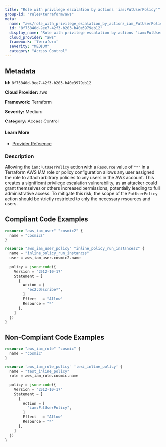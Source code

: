 ```yaml
---
title: "Role with privilege escalation by actions 'iam:PutUserPolicy'"
group-id: "rules/terraform/aws"
meta:
  name: "aws/role_with_privilege_escalation_by_actions_iam_PutUserPolicy"
  id: "8f75840d-9ee7-42f3-b203-b40e3979eb12"
  display_name: "Role with privilege escalation by actions 'iam:PutUserPolicy'"
  cloud_provider: "aws"
  framework: "Terraform"
  severity: "MEDIUM"
  category: "Access Control"
---
```

## Metadata

**Id:** `8f75840d-9ee7-42f3-b203-b40e3979eb12`

**Cloud Provider:** aws

**Framework:** Terraform

**Severity:** Medium

**Category:** Access Control

#### Learn More

 - [Provider Reference](https://registry.terraform.io/providers/hashicorp/aws/latest/docs/resources/iam_role_policy#policy)

### Description

 Allowing the `iam:PutUserPolicy` action with a `Resource` value of `"*"` in a Terraform AWS IAM role or policy configuration allows any user assigned the role to attach arbitrary policies to any users in the AWS account. This creates a significant privilege escalation vulnerability, as an attacker could grant themselves or others increased permissions, potentially leading to full administrative access. To mitigate this risk, the scope of the `PutUserPolicy` action should be strictly restricted to only the necessary resources and users.


## Compliant Code Examples
```terraform
resource "aws_iam_user" "cosmic2" {
  name = "cosmic2"
}

resource "aws_iam_user_policy" "inline_policy_run_instances2" {
  name = "inline_policy_run_instances"
  user = aws_iam_user.cosmic2.name

  policy = jsonencode({
    Version = "2012-10-17"
    Statement = [
      {
        Action = [
          "ec2:Describe*",
        ]
        Effect   = "Allow"
        Resource = "*"
      },
    ]
  })
}

```
## Non-Compliant Code Examples
```terraform
resource "aws_iam_role" "cosmic" {
  name = "cosmic"
}

resource "aws_iam_role_policy" "test_inline_policy" {
  name = "test_inline_policy"
  role = aws_iam_role.cosmic.name

  policy = jsonencode({
    Version = "2012-10-17"
    Statement = [
      {
        Action = [
          "iam:PutUserPolicy",
        ]
        Effect   = "Allow"
        Resource = "*"
      },
    ]
  })
}


```